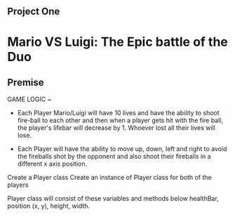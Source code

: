 ## Project One

# Mario VS Luigi: The Epic battle of the Duo

## Premise

GAME LOGIC ~

- Each Player Mario/Luigi will have 10 lives and have the ability to shoot fire-ball to each other and then when a player gets hit with the fire ball, the player's lifebar will decrease by 1. Whoever lost all their lives will lose.

- Each Player will have the ability to move up, down, left and right to avoid the fireballs shot by the opponent and also shoot their fireballs in a different x axis position.

Create a Player class
Create an instance of Player class for both of the players

Player class will consist of these variables and methods below
healthBar, position (x, y), height, width.
